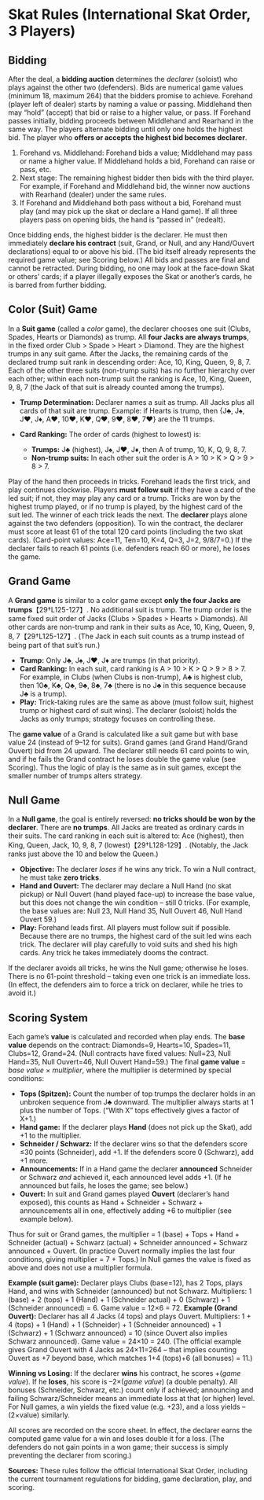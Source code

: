 # Skat Rules (International Skat Order, 3 Players)

## Bidding

After the deal, a **bidding auction** determines the *declarer* (soloist) who plays against the other two (defenders). Bids are numerical game values (minimum 18, maximum 264) that the bidders promise to achieve.  Forehand (player left of dealer) starts by naming a value or passing.  Middlehand then may “hold” (accept) that bid or raise to a higher value, or pass.  If Forehand passes initially, bidding proceeds between Middlehand and Rearhand in the same way.  The players alternate bidding until only one holds the highest bid.  The player who **offers or accepts the highest bid becomes declarer**.

1. Forehand vs. Middlehand: Forehand bids a value; Middlehand may pass or name a higher value. If Middlehand holds a bid, Forehand can raise or pass, etc.
2. Next stage: The remaining highest bidder then bids with the third player.  For example, if Forehand and Middlehand bid, the winner now auctions with Rearhand (dealer) under the same rules.
3. If Forehand and Middlehand both pass without a bid, Forehand must play (and may pick up the skat or declare a Hand game).  If all three players pass on opening bids, the hand is “passed in” (redealt).

Once bidding ends, the highest bidder is the declarer.  He must then immediately **declare his contract** (suit, Grand, or Null, and any Hand/Ouvert declarations) equal to or above his bid.  (The bid itself already represents the required game value; see Scoring below.)  All bids and passes are final and cannot be retracted.  During bidding, no one may look at the face‐down Skat or others’ cards; if a player illegally exposes the Skat or another’s cards, he is barred from further bidding.

## Color (Suit) Game

In a **Suit game** (called a *color* game), the declarer chooses one suit (Clubs, Spades, Hearts or Diamonds) as trump.  All **four Jacks are always trumps**, in the fixed order Club > Spade > Heart > Diamond.  They are the highest trumps in any suit game.  After the Jacks, the remaining cards of the declared trump suit rank in descending order: Ace, 10, King, Queen, 9, 8, 7.  Each of the other three suits (non-trump suits) has no further hierarchy over each other; within each non-trump suit the ranking is Ace, 10, King, Queen, 9, 8, 7 (the Jack of that suit is already counted among the trumps).

* **Trump Determination:** Declarer names a suit as trump.  All Jacks plus all cards of that suit are trump.  Example: if Hearts is trump, then {J♣, J♠, J♥, J♦, A♥, 10♥, K♥, Q♥, 9♥, 8♥, 7♥} are the 11 trumps.
* **Card Ranking:** The order of cards (highest to lowest) is:

  * **Trumps:** J♣ (highest), J♠, J♥, J♦, then A of trump, 10, K, Q, 9, 8, 7.
  * **Non-trump suits:** In each other suit the order is A > 10 > K > Q > 9 > 8 > 7.

Play of the hand then proceeds in tricks. Forehand leads the first trick, and play continues clockwise.  Players **must follow suit** if they have a card of the led suit; if not, they may play any card or a trump.  Tricks are won by the highest trump played, or if no trump is played, by the highest card of the suit led. The winner of each trick leads the next.  The **declarer** plays alone against the two defenders (opposition). To win the contract, the declarer must score at least 61 of the total 120 card points (including the two skat cards). (Card-point values: Ace=11, Ten=10, K=4, Q=3, J=2, 9/8/7=0.) If the declarer fails to reach 61 points (i.e. defenders reach 60 or more), he loses the game.

## Grand Game

A **Grand game** is similar to a color game except **only the four Jacks are trumps**【29†L125-127】.  No additional suit is trump.  The trump order is the same fixed suit order of Jacks (Clubs > Spades > Hearts > Diamonds).  All other cards are non-trump and rank in their suits as Ace, 10, King, Queen, 9, 8, 7【29†L125-127】.  (The Jack in each suit counts as a trump instead of being part of that suit’s run.)

* **Trump:** Only J♣, J♠, J♥, J♦ are trumps (in that priority).
* **Card Ranking:** In each suit, card ranking is A > 10 > K > Q > 9 > 8 > 7.  For example, in Clubs (when Clubs is non-trump), A♣ is highest club, then 10♣, K♣, Q♣, 9♣, 8♣, 7♣ (there is no J♣ in this sequence because J♣ is a trump).
* **Play:** Trick-taking rules are the same as above (must follow suit, highest trump or highest card of suit wins).  The declarer (soloist) holds the Jacks as only trumps; strategy focuses on controlling these.

The **game value** of a Grand is calculated like a suit game but with base value 24 (instead of 9–12 for suits).  Grand games (and Grand Hand/Grand Ouvert) bid from 24 upward.  The declarer still needs 61 card points to win, and if he fails the Grand contract he loses double the game value (see Scoring).  Thus the logic of play is the same as in suit games, except the smaller number of trumps alters strategy.

## Null Game

In a **Null game**, the goal is entirely reversed: **no tricks should be won by the declarer**.  There are **no trumps**.  All Jacks are treated as ordinary cards in their suits.  The card ranking in each suit is altered to: Ace (highest), then King, Queen, Jack, 10, 9, 8, 7 (lowest)【29†L128-129】.  (Notably, the Jack ranks just above the 10 and below the Queen.)

* **Objective:** The declarer *loses* if he wins any trick. To win a Null contract, he must take **zero tricks**.
* **Hand and Ouvert:** The declarer may declare a Null Hand (no skat pickup) or Null Ouvert (hand played face-up) to increase the base value, but this does not change the win condition – still 0 tricks.  (For example, the base values are: Null 23, Null Hand 35, Null Ouvert 46, Null Hand Ouvert 59.)
* **Play:** Forehand leads first. All players must follow suit if possible. Because there are no trumps, the highest card of the suit led wins each trick. The declarer will play carefully to void suits and shed his high cards. Any trick he takes immediately dooms the contract.

If the declarer avoids all tricks, he wins the Null game; otherwise he loses.  There is no 61-point threshold – taking even one trick is an immediate loss.  (In effect, the defenders aim to force a trick on declarer, while he tries to avoid it.)

## Scoring System

Each game’s **value** is calculated and recorded when play ends.  The **base value** depends on the contract: Diamonds=9, Hearts=10, Spades=11, Clubs=12, Grand=24.  (Null contracts have fixed values: Null=23, Null Hand=35, Null Ouvert=46, Null Ouvert Hand=59.)  The final **game value** = *base value* × *multiplier*, where the multiplier is determined by special conditions:

* **Tops (Spitzen):** Count the number of top trumps the declarer holds in an unbroken sequence from J♣ downward.  The multiplier always starts at 1 plus the number of Tops.  (“With X” tops effectively gives a factor of X+1.)
* **Hand game:** If the declarer plays **Hand** (does not pick up the Skat), add +1 to the multiplier.
* **Schneider / Schwarz:** If the declarer wins so that the defenders score ≤30 points (Schneider), add +1. If the defenders score 0 (Schwarz), add +1 more.
* **Announcements:** If in a Hand game the declarer **announced** Schneider or Schwarz *and* achieved it, each announced level adds +1. (If he announced but fails, he loses the game; see below.)
* **Ouvert:** In suit and Grand games played **Ouvert** (declarer’s hand exposed), this counts as Hand + Schneider + Schwarz + announcements all in one, effectively adding +6 to multiplier (see example below).

Thus for suit or Grand games, the multiplier = 1 (base) + Tops + Hand + Schneider (actual) + Schwarz (actual) + Schneider announced + Schwarz announced + Ouvert.  (In practice Ouvert normally implies the last four conditions, giving multiplier = 7 + Tops.)  In Null games the value is fixed as above and does not use a multiplier formula.

**Example (suit game):** Declarer plays Clubs (base=12), has 2 Tops, plays Hand, and wins with Schneider (announced) but not Schwarz.  Multipliers: 1 (base) + 2 (tops) + 1 (Hand) + 1 (Schneider actual) + 0 (Schwarz) + 1 (Schneider announced) = 6.  Game value = 12×6 = 72.
**Example (Grand Ouvert):** Declarer has all 4 Jacks (4 tops) and plays Ouvert.  Multipliers: 1 + 4 (tops) + 1 (Hand) + 1 (Schneider) + 1 (Schneider announced) + 1 (Schwarz) + 1 (Schwarz announced) = 10 (since Ouvert also implies Schwarz announced).  Game value = 24×10 = 240.  (The official example gives Grand Ouvert with 4 Jacks as 24×11=264 – that implies counting Ouvert as +7 beyond base, which matches 1+4 (tops)+6 (all bonuses) = 11.)

**Winning vs Losing:** If the declarer **wins** his contract, he scores +(*game value*). If he **loses**, his score is –2×(*game value*) (a double penalty).  All bonuses (Schneider, Schwarz, etc.) count only if achieved; announcing and failing Schwarz/Schneider means an immediate loss at that (or higher) level.  For Null games, a win yields the fixed value (e.g. +23), and a loss yields –(2×value) similarly.

All scores are recorded on the score sheet.  In effect, the declarer earns the computed game value for a win and loses double it for a loss.  (The defenders do not gain points in a won game; their success is simply preventing the declarer from scoring.)

**Sources:** These rules follow the official International Skat Order, including the current tournament regulations for bidding, game declaration, play, and scoring.

